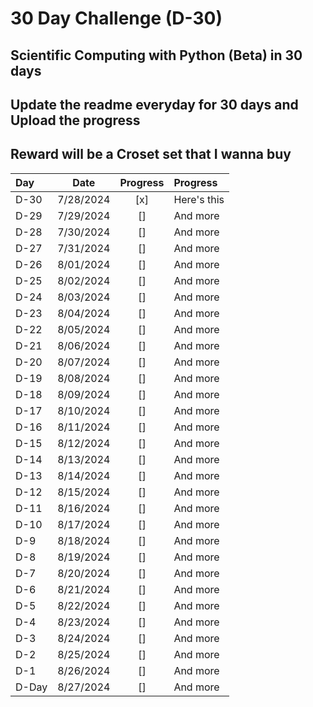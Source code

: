 # 30 Day Challenge (D-30)

## Scientific Computing with Python (Beta) in 30 days
## Update the readme everyday for 30 days and Upload the progress
## Reward will be a Croset set that I wanna buy

| Day      | Date     | Progress     | Progress
| :---        |    :----:   |    :----:   | :---        |
| D-30      | 7/28/2024       | [x]   | Here's this   |
| D-29   | 7/29/2024        | []      | And more      |
| D-28   | 7/30/2024        | []      | And more      |
| D-27   | 7/31/2024        | []      | And more      |
| D-26   | 8/01/2024        | []      | And more      | 
| D-25   | 8/02/2024        | []      | And more      | 
| D-24   | 8/03/2024        | []      | And more      | 
| D-23   | 8/04/2024        | []      | And more      | 
| D-22   | 8/05/2024        | []      | And more      | 
| D-21   | 8/06/2024        | []      | And more      | 
| D-20   | 8/07/2024        | []      | And more      | 
| D-19   | 8/08/2024        | []      | And more      | 
| D-18   | 8/09/2024        | []      | And more      | 
| D-17   | 8/10/2024        | []      | And more      | 
| D-16   | 8/11/2024        | []      | And more      | 
| D-15   | 8/12/2024        | []      | And more      | 
| D-14   | 8/13/2024        | []      | And more      | 
| D-13   | 8/14/2024        | []      | And more      | 
| D-12   | 8/15/2024        | []      | And more      | 
| D-11   | 8/16/2024        | []      | And more      | 
| D-10   | 8/17/2024        | []      | And more      | 
| D-9    | 8/18/2024        | []      | And more      | 
| D-8    | 8/19/2024        | []      | And more      | 
| D-7    | 8/20/2024        | []      | And more      | 
| D-6    | 8/21/2024        | []      | And more      | 
| D-5    | 8/22/2024        | []      | And more      | 
| D-4    | 8/23/2024        | []      | And more      | 
| D-3    | 8/24/2024        | []      | And more      | 
| D-2    | 8/25/2024        | []      | And more      | 
| D-1    | 8/26/2024        | []      | And more      | 
| D-Day    | 8/27/2024        | []      | And more      | 
